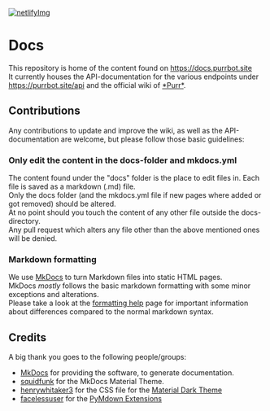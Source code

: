 [purr]: https://purrbot.site/github

[formatting help]: https://docs.purrbot.site/contribute/formatting-help

[boxes]: https://squidfunk.github.io/mkdocs-material/extensions/admonition/#admonition
[MkDocs]: https://www.mkdocs.org

[squidfunk]: https://github.com/squidfunk
[henrywhitaker3]: https://github.com/henrywhitaker3
[facelessuser]: https://github.com/facelessuser

[Material Dark Theme]: https://github.com/henrywhitaker3/mkdocs-material-dark-theme
[pymdown]: https://github.com/facelessuser/pymdown-extensions/

[netlifyImg]: https://www.netlify.com/img/global/badges/netlify-dark.svg
[netlify]: https://www.netlify.com

[![netlifyImg]][netlify]

# Docs
This repository is home of the content found on https://docs.purrbot.site  
It currently houses the API-documentation for the various endpoints under https://purrbot.site/api and the official wiki of [\*Purr*][purr].

## Contributions
Any contributions to update and improve the wiki, as well as the API-documentation are welcome, but please follow those basic guidelines:

### Only edit the content in the docs-folder and mkdocs.yml
The content found under the "docs" folder is the place to edit files in. Each file is saved as a markdown (.md) file.  
Only the docs folder (and the mkdocs.yml file if new pages where added or got removed) should be altered.  
At no point should you touch the content of any other file outside the docs-directory.  
Any pull request which alters any file other than the above mentioned ones will be denied.

### Markdown formatting
We use [MkDocs] to turn Markdown files into static HTML pages.  
MkDocs *mostly* follows the basic markdown formatting with some minor exceptions and alterations.  
Please take a look at the [formatting help] page for important information about differences compared to the normal markdown syntax.

## Credits
A big thank you goes to the following people/groups:
- [MkDocs] for providing the software, to generate documentation.
- [squidfunk] for the MkDocs Material Theme.
- [henrywhitaker3] for the CSS file for the [Material Dark Theme]
- [facelessuser] for the [PyMdown Extensions][pymdown]
